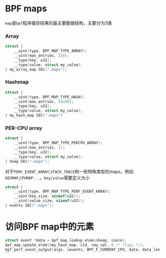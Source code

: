# BPF maps
`map`是`bpf`程序缓存结果的最主要数据结构，主要分为3类
### Array
```c
struct {
    __uint(type, BPF_MAP_TYPE_ARRAY);
    __uint(max_entries, 128);
    __type(key, u32);
    __type(value, struct my_value);
} my_array_map SEC(".maps");
```

### Hashmap
```c
struct {
    __uint(type, BPF_MAP_TYPE_HASH);
    __uint(max_entries, 10240);
    __type(key, u32);
    __type(value, struct my_value);
} my_hash_map SEC(".maps")
```

### PER-CPU array
```c
struct {
    __uint(type, BPF_MAP_TYPE_PERCPU_ARRAY);
    __uint(max_entries, 1);
    __type(key, u32);
    __type(value, struct my_value);
} heap SEC(".maps");
```

对于`PERF_EVENT_ARRAY`,`STACK_TRACE`和一些特殊类型的maps，例如`DEVMAP`,`CPUMAP...`，`key/value`需要定义大小

```c
struct {
    __uint(type, BPF_MAP_TYPE_PERF_EVENT_ARRAY);
    __uint(key_size, sizeof(u32));
    __uint(value_size, sizeof(u32));
} events SEC(".maps");
```

# 访问BPF map中的元素

```c
struct event *data = bpf_map_lookup_elem(&heap, &zero);
bpf_map_update_elem(&my_hash_map, &id, &my_val, 0 /* flags */);
bpf_perf_event_output(args, &events, BPF_F_CURRENT_CPU, data, data_len);
``